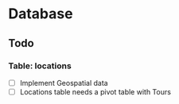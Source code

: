 # Database

## Todo

### Table: locations

- [ ] Implement Geospatial data
- [ ] Locations table needs a pivot table with Tours
